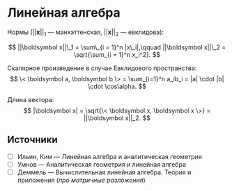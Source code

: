 # Линейная алгебра

Нормы ($||\boldsymbol x||_1$ — манхэттенская, $||\boldsymbol x||_2$ — евклидова):

$$
  ||\boldsymbol x||\_1 = \sum\_{i = 1}^n |x\_i|,\qquad
  ||\boldsymbol x||\_2 = \sqrt{\sum_{i = 1}^n x_i^2}.
$$

Скалярное произведение в случае Евклидового пространства:
$$
  \< \boldsymbol a, \boldsymbol b \> = \sum_{i=1}^n a_ib_i = |a| \cdot |b| \cdot \cos\alpha.
$$

Длина вектора:
$$
  |\boldsymbol x| = \sqrt{\< \boldsymbol x, \boldsymbol x \>} = ||\boldsymbol x||_2.
$$

## Источники
- [ ] Ильин, Ким — Линейная алгебра и аналитическая геометрия
- [ ] Умнов — Аналитическая геометрия и линейная алгебра
- [ ] Деммель — Вычислительная линейная алгебра. Теория и приложения (_про матричные разложения_)